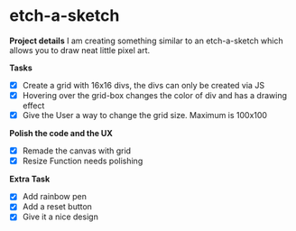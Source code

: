 # etch-a-sketch

**Project details**
I am creating something similar to an etch-a-sketch which allows you to draw neat little pixel art.

**Tasks**
- [X] Create a grid with 16x16 divs, the divs can only be created via JS
- [X] Hovering over the grid-box changes the color of div and has a drawing effect 
- [X] Give the User a way to change the grid size. Maximum is 100x100

**Polish the code and the UX**
- [X] Remade the canvas with grid
- [X] Resize Function needs polishing

**Extra Task**
- [X] Add rainbow pen
- [X] Add a reset button
- [X] Give it a nice design
